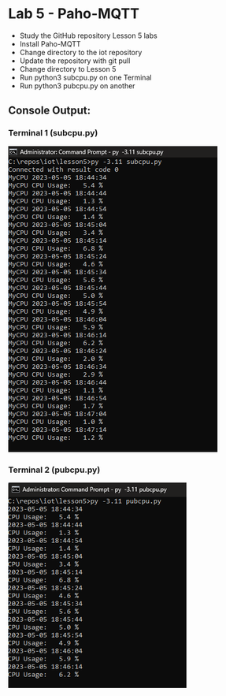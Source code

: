 # Lab 5 - Paho-MQTT
- Study the GitHub repository Lesson 5 labs
- Install Paho-MQTT
- Change directory to the iot repository
- Update the repository with git pull
- Change directory to Lesson 5
- Run python3 subcpu.py on one Terminal
- Run python3 pubcpu.py on another




## Console Output:

### Terminal 1 (subcpu.py)
![](https://github.com/tnuevaes/CPE322_S23/blob/1d7cf276e034b0c3c6fa93ec4a8c9654fd539e58/lab%205/subcpu_terminal1.png)

### Terminal 2 (pubcpu.py)
![](https://github.com/tnuevaes/CPE322_S23/blob/1d7cf276e034b0c3c6fa93ec4a8c9654fd539e58/lab%205/pubcpu_terminal2.png)
